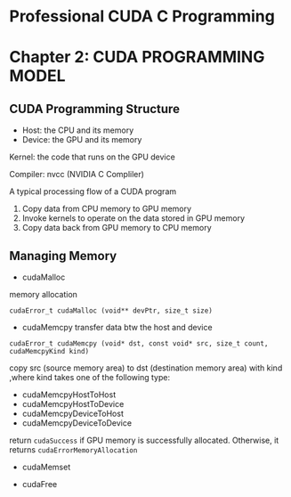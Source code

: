 # Professional CUDA C Programming

# Chapter 2: CUDA PROGRAMMING MODEL

## CUDA Programming Structure
- Host: the CPU and its memory
- Device: the GPU and its memory

Kernel: the code that runs on the GPU device

Compiler: nvcc (NVIDIA C Compliler)

A typical processing flow of a CUDA program
1. Copy data from CPU memory to GPU memory
2. Invoke kernels to operate on the data stored in GPU memory
3. Copy data back from GPU memory to CPU memory

## Managing Memory
- cudaMalloc

memory allocation
```
cudaError_t cudaMalloc (void** devPtr, size_t size)
```

- cudaMemcpy
transfer data btw the host and device
```
cudaError_t cudaMemcpy (void* dst, const void* src, size_t count, cudaMemcpyKind kind)
```
copy src (source memory area) to dst (destination memory area) with kind ,where kind takes one of the following type:
  - cudaMemcpyHostToHost
  - cudaMemcpyHostToDevice
  - cudaMemcpyDeviceToHost
  - cudaMemcpyDeviceToDevice

return `cudaSuccess` if GPU memory is successfully allocated. Otherwise, it returns `cudaErrorMemoryAllocation`

- cudaMemset

- cudaFree
